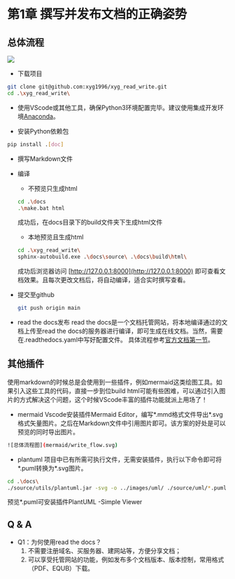 # 第1章 撰写并发布文档的正确姿势
## 总体流程
<!-- 
```mermaid

    sequenceDiagram
      participant Alice
      participant Bob
      Alice->John: Hello John, how are you?
``` -->
<!-- ![总体流程图](mermaid/write_flow.svg) -->
<!-- ![](logo.jpg) -->
<!-- ![](images/uml/test.png) -->
![](mermaid/write_flow.png)
- 下载项目
```bash
git clone git@github.com:xyg1996/xyg_read_write.git
cd .\xyg_read_write\ 
```
- 使用VScode或其他工具，确保Python3环境配置完毕。建议使用集成开发环境[Anaconda](https://zhuanlan.zhihu.com/p/416420836)。

- 安装Python依赖包
```bash
pip install .[doc]
```

- 撰写Markdown文件

- 编译
    - 不预览只生成html
    ```bash
    cd .\docs
    .\make.bat html
    ```
    成功后，在docs目录下的build文件夹下生成html文件
    - 本地预览且生成html
    ```bash
    cd .\xyg_read_write\ 
    sphinx-autobuild.exe .\docs\source\ .\docs\build\html\
    ```
    成功后浏览器访问 [http://127.0.0.1:8000](http://127.0.0.1:8000) 即可查看文档效果。且每次更改文档后，将自动编译，适合实时撰写查看。

- 提交至github
    ```bash
    git push origin main
    ```
- read the docs发布
read the docs是一个文档托管网站，将本地编译通过的文档上传至read the docs的服务器进行编译，即可生成在线文档。当然，需要在.readthedocs.yaml中写好配置文件。
具体流程参考[官方文档第一节](https://docs.readthedocs.io/en/stable/tutorial/)。

## 其他插件

使用markdown的时候总是会使用到一些插件，例如mermaid这类绘图工具。如果引入这些工具的代码，直接一步到位build html可能有些困难，可以通过引入图片的方式解决这个问题，这个时候VScode丰富的插件功能就派上用场了！

- mermaid
Vscode安装插件Mermaid Editor，编写*.mmd格式文件导出*.svg格式矢量图片。之后在Markdown文件中引用图片即可。该方案的好处是可以预览的同时导出图片。
```bash
![总体流程图](mermaid/write_flow.svg)
```
- plantuml
项目中已有所需可执行文件，无需安装插件，执行以下命令即可将*.puml转换为*.svg图片。
```bash
cd .\docs\
./source/utils/plantuml.jar -svg -o ../images/uml/ ./source/uml/*.puml
```
预览*.puml可安装插件PlantUML -Simple Viewer

## Q & A
- Q1：为何使用read the docs？
    1. 不需要注册域名、买服务器、建网站等，方便分享文档；
    2. 可以享受托管网站的功能，例如发布多个文档版本、版本控制，常用格式（PDF、EQUB）下载。
